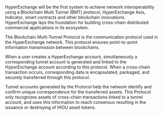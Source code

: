 HyperExchange will be the first system to achieve network interoperability using a Blockchain Multi Tunnel (BMT) protocol, HyperExchange Axis, Indicator, smart contracts and other blockchain innovations. HyperExchange lays the foundation for building cross-chain distributed commercial applications in its ecosystem.

The Blockchain Multi-Tunnel Protocol is the communication protocol used in the HyperExchange network. This protocol ensures point-to-point information transmission between blockchains.

When a user creates a HyperExchange account, simultaneously a corresponding tunnel account is generated and linked to the HyperExchange account according to this protocol. When a cross-chain transaction occurs, corresponding data is encapsulated, packaged, and securely transferred through this protocol.

Tunnel accounts generated by the Protocol help the network identify and confirm unique correspondence for the transferred assets. This Protocol only recognizes assets of cross-chain transactions linked to a tunnel account, and uses this information to reach consensus resulting in the issuance or destroying of HIOU asset tokens.
